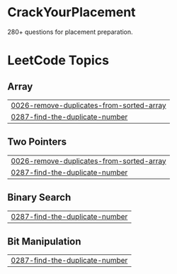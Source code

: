 # CrackYourPlacement
280+ questions for placement preparation.

<!---LeetCode Topics Start-->
# LeetCode Topics
## Array
|  |
| ------- |
| [0026-remove-duplicates-from-sorted-array](https://github.com/Sayan4391/CrackYourPlacement/tree/master/0026-remove-duplicates-from-sorted-array) |
| [0287-find-the-duplicate-number](https://github.com/Sayan4391/CrackYourPlacement/tree/master/0287-find-the-duplicate-number) |
## Two Pointers
|  |
| ------- |
| [0026-remove-duplicates-from-sorted-array](https://github.com/Sayan4391/CrackYourPlacement/tree/master/0026-remove-duplicates-from-sorted-array) |
| [0287-find-the-duplicate-number](https://github.com/Sayan4391/CrackYourPlacement/tree/master/0287-find-the-duplicate-number) |
## Binary Search
|  |
| ------- |
| [0287-find-the-duplicate-number](https://github.com/Sayan4391/CrackYourPlacement/tree/master/0287-find-the-duplicate-number) |
## Bit Manipulation
|  |
| ------- |
| [0287-find-the-duplicate-number](https://github.com/Sayan4391/CrackYourPlacement/tree/master/0287-find-the-duplicate-number) |
<!---LeetCode Topics End-->